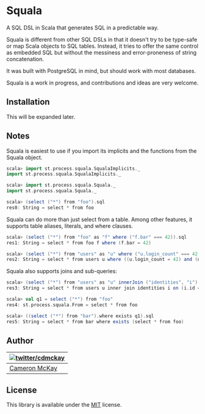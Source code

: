 # Squala

A SQL DSL in Scala that generates SQL in a predictable way.

Squala is different from other SQL DSLs in that it doesn't try to be type-safe or map Scala objects to SQL tables.
Instead, it tries to offer the same control as embedded SQL but without the messiness and error-proneness of
string concatenation.

It was built with PostgreSQL in mind, but should work with most databases.

Squala is a work in progress, and contributions and ideas are very welcome.

## Installation

This will be expanded later.

## Notes

Squala is easiest to use if you import its implicits and the functions from the Squala object.

```scala
scala> import st.process.squala.SqualaImplicits._
import st.process.squala.SqualaImplicits._

scala> import st.process.squala.Squala._
import st.process.squala.Squala._

scala> (select ("*") from "foo").sql
res0: String = select * from foo
```

Squala can do more than just select from a table. Among other features, it supports table aliases, literals, and where
clauses.

```scala
scala> (select ("*") from "foo" as "f" where ("f.bar" === 42)).sql
res1: String = select * from foo f where (f.bar = 42)

scala> (select ("*") from "users" as "u" where ("u.login_count" === 42 and "u.email_verified" === false)).sql
res2: String = select * from users u where ((u.login_count = 42) and (u.email_verified = 0))
```

Squala also supports joins and sub-queries:

```scala
scala> (select ("*") from "users" as "u" innerJoin ("identities", "i") on ("i.id" === "u.identity_id")).sql
res3: String = select * from users u inner join identities i on (i.id = u.identity_id)

scala> val q1 = select ("*") from "foo"
res4: st.process.squala.From = select * from foo

scala> ((select ("*") from "bar").where exists q1).sql
res5: String = select * from bar where exists (select * from foo)
```

## Author

| [![twitter/cdmckay](https://gravatar.com/avatar/b181c028e6b51d408450e12ab68bf25c?s=70)](https://twitter.com/cdmckay "Follow @cdmckay on Twitter") |
|---|
| [Cameron McKay](https://cdmckay.org/) |

## License

This library is available under the [MIT](http://opensource.org/licenses/mit-license.php) license.
